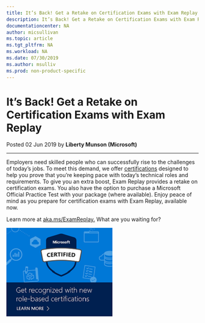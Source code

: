 ```yaml
---
title: It’s Back! Get a Retake on Certification Exams with Exam Replay | Microsoft Docs
description: It’s Back! Get a Retake on Certification Exams with Exam Replay 
documentationcenter: NA 
author: micsullivan
ms.topic: article
ms.tgt_pltfrm: NA
ms.workload: NA
ms.date: 07/30/2019
ms.author: msulliv
ms.prod: non-product-specific
---
```

# It’s Back! Get a Retake on Certification Exams with Exam Replay

Posted 02 Jun 2019 by **Liberty Munson (Microsoft)**

___

Employers need skilled people who can successfully rise to the challenges of today’s jobs. To meet this demand, we offer [certifications](https://www.microsoft.com/learning/certification-overview.aspx) designed to help you prove that you’re keeping pace with today’s technical roles and requirements. To give you an extra boost, Exam Replay provides a retake on certification exams. You also have the option to purchase a Microsoft Official Practice Test with your package (where available). Enjoy peace of mind as you prepare for certification exams with Exam Replay, available now.

Learn more at [aka.ms/ExamReplay.](https://www.microsoft.com/learning/offers.aspx#specialoffers-examreplay) What are you waiting for?

[![Build career advancing skills](images/microsoft-certified-banner.png)](https://www.microsoft.com/learning/azure-training-certification.aspx?WT.icid=mva_bnr_lexawareness_usen_asi_rightrail_oct2017)

